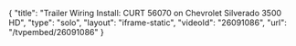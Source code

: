{
    "title": "Trailer Wiring Install: CURT 56070 on Chevrolet Silverado 3500 HD",
    "type": "solo",
    "layout": "iframe-static",
    "videoId": "26091086",
    "url": "\/tvpembed\/26091086"
}
